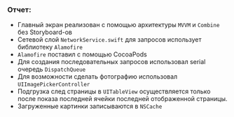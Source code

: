 ### Отчет:
- Главный экран реализован с помощью архитектуры `MVVM` и `Combine` без Storyboard-ов
- Сетевой слой `NetworkService.swift` для запросов использует библиотеку `Alamofire`
- `Alamofire` поставил с помощью CocoaPods
- Для создания последовательных запросов использовал serial очередь `DispatchQueue`
- Для возможности сделать фотографию использовал `UIImagePickerController` 
- Подгрузка след страницы в `UITableView` осуществляется только после показа последней ячейки последней отображенной страницы.
- Загруженные картинки записываются в `NSCache`